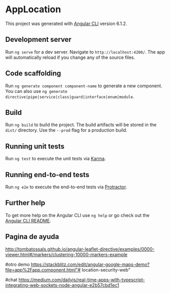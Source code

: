 # AppLocation

This project was generated with [Angular CLI](https://github.com/angular/angular-cli) version 6.1.2.

## Development server

Run `ng serve` for a dev server. Navigate to `http://localhost:4200/`. The app will automatically reload if you change any of the source files.

## Code scaffolding

Run `ng generate component component-name` to generate a new component. You can also use `ng generate directive|pipe|service|class|guard|interface|enum|module`.

## Build

Run `ng build` to build the project. The build artifacts will be stored in the `dist/` directory. Use the `--prod` flag for a production build.

## Running unit tests

Run `ng test` to execute the unit tests via [Karma](https://karma-runner.github.io).

## Running end-to-end tests

Run `ng e2e` to execute the end-to-end tests via [Protractor](http://www.protractortest.org/).

## Further help

To get more help on the Angular CLI use `ng help` or go check out the [Angular CLI README](https://github.com/angular/angular-cli/blob/master/README.md).

## Pagina de ayuda
http://tombatossals.github.io/angular-leaflet-directive/examples/0000-viewer.html#/markers/clustering-10000-markers-example
 
 #otro demo
 https://stackblitz.com/edit/angular-google-maps-demo?file=app%2Fapp.component.html"# location-security-web" 
 
 #chat
 https://medium.com/dailyjs/real-time-apps-with-typescript-integrating-web-sockets-node-angular-e2b57cbd1ec1